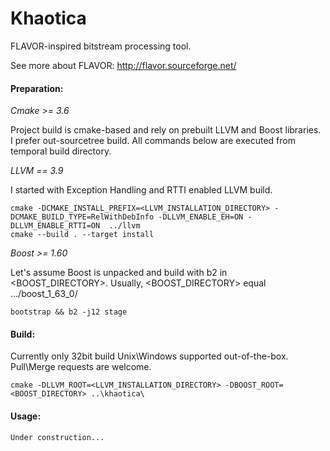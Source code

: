 # Khaotica

FLAVOR-inspired bitstream processing tool.

See more about FLAVOR:
http://flavor.sourceforge.net/

#### Preparation:

_Cmake >= 3.6_

Project build is cmake-based and rely on prebuilt LLVM and Boost libraries. I prefer out-sourcetree build. All commands below are executed from temporal build directory.

_LLVM == 3.9_

I started with Exception Handling and RTTI enabled LLVM build. 
		
	cmake -DCMAKE_INSTALL_PREFIX=<LLVM_INSTALLATION_DIRECTORY> -DCMAKE_BUILD_TYPE=RelWithDebInfo -DLLVM_ENABLE_EH=ON -DLLVM_ENABLE_RTTI=ON  ../llvm 
	cmake --build . --target install
   
_Boost >= 1.60_
	
Let's assume Boost is unpacked and build with b2 in <BOOST_DIRECTORY>. Usually, <BOOST_DIRECTORY> equal .../boost_1_63_0/
	
	bootstrap && b2 -j12 stage

#### Build:
	
Currently only 32bit build Unix\Windows supported out-of-the-box. Pull\Merge requests are welcome.

	cmake -DLLVM_ROOT=<LLVM_INSTALLATION_DIRECTORY> -DBOOST_ROOT=<BOOST_DIRECTORY> ..\khaotica\

#### Usage:

	Under construction...